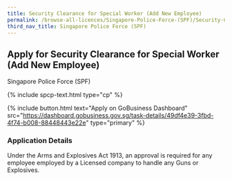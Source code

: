 ```yaml
---
title: Security Clearance for Special Worker (Add New Employee)
permalink: /browse-all-licences/Singapore-Police-Force-(SPF)/Security-Clearance-for-Special-Worker-(Add-New-Employee)
third_nav_title: Singapore Police Force (SPF)
---
```


## Apply for Security Clearance for Special Worker (Add New Employee)

Singapore Police Force (SPF)

{% include spcp-text.html type="cp" %}

{% include button.html text="Apply on GoBusiness Dashboard" src="https://dashboard.gobusiness.gov.sg/task-details/49df4e39-3fbd-4f74-b008-88448443e22e" type="primary" %}

<H3>Application Details</H3>

Under the Arms and Explosives Act 1913, an approval is required for any employee employed by a Licensed company to handle any Guns or  Explosives. 


